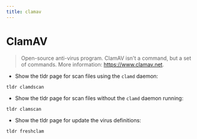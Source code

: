 ```yaml
---
title: clamav
---
```

# ClamAV

> Open-source anti-virus program.
> ClamAV isn't a command, but a set of commands.
> More information: <https://www.clamav.net>.

- Show the tldr page for scan files using the `clamd` daemon:

`tldr clamdscan`

- Show the tldr page for scan files without the `clamd` daemon running:

`tldr clamscan`

- Show the tldr page for update the virus definitions:

`tldr freshclam`
